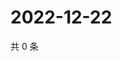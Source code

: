 # 2022-12-22

共 0 条

<!-- BEGIN WEIBO -->
<!-- 最后更新时间 Thu Dec 22 2022 17:13:31 GMT+0800 (China Standard Time) -->

<!-- END WEIBO -->
